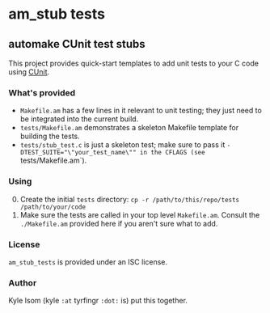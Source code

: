 # am_stub tests
## automake CUnit test stubs

This project provides quick-start templates to add unit tests to your
C code using [CUnit](http://cunit.sourceforge.net/).

### What's provided

* `Makefile.am` has a few lines in it relevant to unit testing; they just
need to be integrated into the current build.
* `tests/Makefile.am` demonstrates a skeleton Makefile template for building
the tests.
* `tests/stub_test.c` is just a skeleton test; make sure to pass it
`-DTEST_SUITE="\"your_test_name\"" in the CFLAGS (see `tests/Makefile.am`).

### Using
0. Create the initial `tests` directory:
`cp -r /path/to/this/repo/tests /path/to/your/code`
0. Make sure the tests are called in your top level `Makefile.am`. Consult
the `./Makefile.am` provided here if you aren't sure what to add.

### License
`am_stub_tests` is provided under an ISC license.

### Author
Kyle Isom (kyle `:at` tyrfingr `:dot:` is) put this together.
